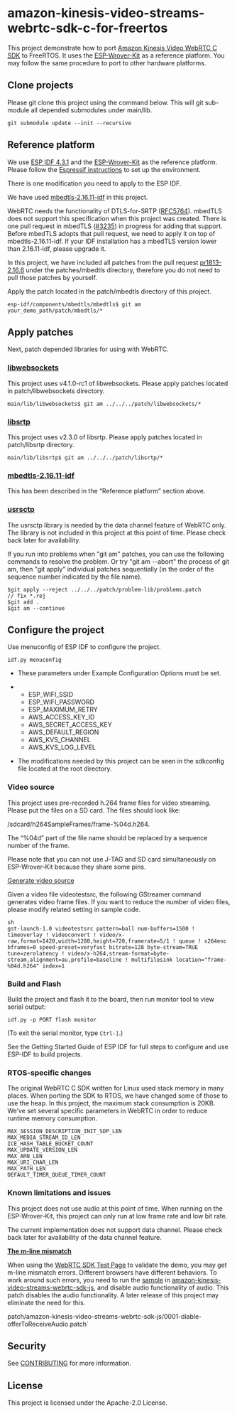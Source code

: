 # amazon-kinesis-video-streams-webrtc-sdk-c-for-freertos

This project demonstrate how to port [Amazon Kinesis Video WebRTC C SDK](https://github.com/awslabs/amazon-kinesis-video-streams-webrtc-sdk-c) to FreeRTOS.  It uses the [ESP-Wrover-Kit](https://docs.espressif.com/projects/esp-idf/en/latest/esp32/hw-reference/esp32/get-started-wrover-kit.html) as a reference platform.  You may follow the same procedure to port to other hardware platforms.

## Clone projects

Please git clone this project using the command below.  This will git sub-module all depended submodules under main/lib.

```
git submodule update --init --recursive
```

## Reference platform

We use [ESP IDF 4.3.1](https://github.com/espressif/esp-idf/releases/tag/v4.3.1) and the [ESP-Wrover-Kit](https://docs.espressif.com/projects/esp-idf/en/latest/esp32/hw-reference/esp32/get-started-wrover-kit.html) as the reference platform. Please follow the [Espressif instructions](https://docs.espressif.com/projects/esp-idf/en/stable/get-started/index.html) to set up the environment. 

 There is one modification you need to apply to the ESP IDF.

We have used [mbedtls-2.16.11-idf](https://github.com/espressif/mbedtls) in this project. 

WebRTC needs the functionality of DTLS-for-SRTP ([RFC5764](https://tools.ietf.org/html/rfc5764)). mbedTLS does not support this specification when this project was created. There is one pull request in mbedTLS ([#3235](https://github.com/ARMmbed/mbedtls/pull/3235#)) in progress for adding that support.  Before mbedTLS adopts that pull request,  we need to apply it on top of mbedtls-2.16.11-idf.  If your IDF installation has a mbedTLS version lower than 2.16.11-idf, please upgrade it. 

In this project, we have included all patches from the pull request [pr1813-2.16.6](https://gitlab.linphone.org/BC/public/external/mbedtls/tree/pr1813-2.16.6) under the patches/mbedtls directory, therefore you do not need to pull those patches by yourself.  

Apply the patch located in the patch/mbedtls directory of this project.

```
esp-idf/components/mbedtls/mbedtls$ git am your_demo_path/patch/mbedtls/*
```

## Apply patches

Next, patch depended libraries for using with WebRTC.

### [libwebsockets](https://github.com/warmcat/libwebsockets/releases/tag/v4.1.0-rc1)

This project uses v4.1.0-rc1 of libwebsockets. Please apply patches located in patch/libwebsockets directory.

```
main/lib/libwebsockets$ git am ../../../patch/libwebsockets/*
```

### [libsrtp](https://github.com/cisco/libsrtp/releases/tag/v2.3.0)

This project uses v2.3.0 of libsrtp.  Please apply patches located in patch/libsrtp directory.

```
main/lib/libsrtp$ git am ../../../patch/libsrtp/*
```

### [mbedtls-2.16.11-idf](https://github.com/espressif/mbedtls)

This has been described in the “Reference platform” section above.

### [usrsctp](https://github.com/sctplab/usrsctp/commit/939d48f9632d69bf170c7a84514b312b6b42257d)

The usrsctp library is needed by the data channel feature of WebRTC only.  The library is not included in this project at this point of time. Please check back later for availability.

If you run into problems when "git am" patches, you can use the following commands to resolve the problem. Or try "git am --abort" the process of git am, then "git apply" individual patches sequentially (in the order of the sequence number indicated by the file name).

```
$git apply --reject ../../../patch/problem-lib/problems.patch
// fix *.rej
$git add .
$git am --continue
```

## Configure the project

Use menuconfig of ESP IDF to configure the project.

```
idf.py menuconfig
```

- These parameters under Example Configuration Options must be set.

- - ESP_WIFI_SSID
  - ESP_WIFI_PASSWORD
  - ESP_MAXIMUM_RETRY
  - AWS_ACCESS_KEY_ID
  - AWS_SECRET_ACCESS_KEY
  - AWS_DEFAULT_REGION
  - AWS_KVS_CHANNEL
  - AWS_KVS_LOG_LEVEL

- The modifications needed by this project can be seen in the sdkconfig file located at the root directory. 

### Video source

This project uses pre-recorded h.264 frame files for video streaming.  Please put the files on a SD card.  The files should look like:

/sdcard/h264SampleFrames/frame-%04d.h264. 

 The “%04d” part of the file name should be replaced by a sequence number of the frame.

Please note that you can not use J-TAG and SD card simultaneously on ESP-Wrover-Kit because they share some pins.

[Generate video source](https://github.com/awslabs/amazon-kinesis-video-streams-webrtc-sdk-c/blob/master/samples/h264SampleFrames/README.md)

Given a video file videotestsrc,  the following GStreamer command generates video frame files. If you want to reduce the number of video files, please modify related setting in sample code.



```
sh
gst-launch-1.0 videotestsrc pattern=ball num-buffers=1500 ! timeoverlay ! videoconvert ! video/x-raw,format=I420,width=1280,height=720,framerate=5/1 ! queue ! x264enc bframes=0 speed-preset=veryfast bitrate=128 byte-stream=TRUE tune=zerolatency ! video/x-h264,stream-format=byte-stream,alignment=au,profile=baseline ! multifilesink location="frame-%04d.h264" index=1
```



### Build and Flash

Build the project and flash it to the board, then run monitor tool to view serial output:

```
idf.py -p PORT flash monitor
```

(To exit the serial monitor, type `Ctrl-]`.)

See the Getting Started Guide of ESP IDF for full steps to configure and use ESP-IDF to build projects.

### RTOS-specific changes

The original WebRTC C SDK written for Linux used stack memory in many places.  When porting the SDK to RTOS, we have changed some of those to use the heap.  In this project, the maximum stack consumption is 20KB.  We’ve set several specific parameters in WebRTC in order to reduce runtime memory consumption. 

```
MAX_SESSION_DESCRIPTION_INIT_SDP_LEN
MAX_MEDIA_STREAM_ID_LEN
ICE_HASH_TABLE_BUCKET_COUNT
MAX_UPDATE_VERSION_LEN
MAX_ARN_LEN
MAX_URI_CHAR_LEN
MAX_PATH_LEN
DEFAULT_TIMER_QUEUE_TIMER_COUNT
```

### Known limitations and issues

This project does not use audio at this point of time. When running on the ESP-Wrover-Kit, this project can only run at low frame rate and low bit rate.  

The current implementation does not support data channel. Please check back later for availability of the data channel feature.

**[The m-line mismatch](https://github.com/awslabs/amazon-kinesis-video-streams-webrtc-sdk-c/issues/803)**

When using the [WebRTC SDK Test Page](https://awslabs.github.io/amazon-kinesis-video-streams-webrtc-sdk-js/examples/index.html) to validate the demo, you may get m-line mismatch errors.  Different browsers have different behaviors.  To work around such errors, you need to run the [sample](https://github.com/awslabs/amazon-kinesis-video-streams-webrtc-sdk-js/#Development) in [amazon-kinesis-video-streams-webrtc-sdk-js](https://github.com/awslabs/amazon-kinesis-video-streams-webrtc-sdk-js), and disable audio functionality of audio. This patch disables the audio functionality.  A later release of this project may eliminate the need for this.

patch/amazon-kinesis-video-streams-webrtc-sdk-js/0001-diable-offerToReceiveAudio.patch`

## Security

See [CONTRIBUTING](CONTRIBUTING.md#security-issue-notifications) for more information.

## License

This project is licensed under the Apache-2.0 License.

